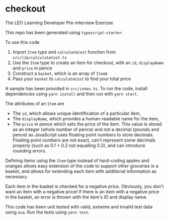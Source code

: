 # checkout

The LEO Learning Developer Pre-interview Exercise

This repo has been generated using `typescript-starter`.

To use this code

1. Import `Item` type and `calculateCost` function from `src/lib/calculateCost.ts`
2. Use the `Item` type to create an item for checkout, with an `id`, `displayName` and `price` in pence
3. Construct a `basket`, which is an array of `Item`s
4. Pass your `basket` to `calculateCost` to find your total price

A sample has been provided in `src/index.ts`. To run the code, install dependencies using `yarn install` and then run with `yarn start`.

The attributes of an `Item` are

- The `id`, which allows unique identification of a particular item,
- The `displayName`, which provides a human-readable name for the item,
- The `price` in pence which sets the price of the item. This value is stored as an integer (whole number of pence) and not a decimal (pounds and pence) as JavaScript uses floating point numbers to store decimals. Floating point numbers are not exact, can't represent some decimals properly (such as 0.1 + 0.2 not equalling 0.3), and can introduce rounding errors.

Defining items using the `Item` type instead of hard-coding apples and oranges allows easy extension of the code to support other groceries in a basket, and allows for extending each item with additional information as necessary.

Each item in the basket is checked for a negative price. Obviously, you don't want an item with a negative price! If there is an item with a negative price in the basket, an error is thrown with the item's ID and display name.

This code has been unit tested with valid, extreme and invalid test data using `ava`. Run the tests using `yarn test`.
